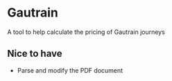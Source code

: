 # Gautrain

A tool to help calculate the pricing of Gautrain journeys

## Nice to have

- Parse and modify the PDF document

